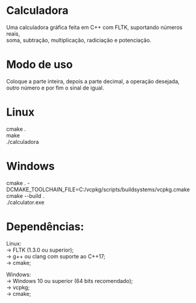 # Calculadora  
  Uma calculadora gráfica feita em C++ com FLTK, suportando números reais,  
  soma, subtração, multiplicação, radiciação e potenciação.

# Modo de uso  
  Coloque a parte inteira, depois a parte decimal, a operação desejada,  
  outro número e por fim o sinal de igual.

# Linux  
  cmake .  
  make  
  ./calculadora

# Windows  
  cmake . -DCMAKE_TOOLCHAIN_FILE=C:/vcpkg/scripts/buildsystems/vcpkg.cmake  
  cmake --build .  
  ./calculator.exe

# Dependências:  
  Linux:  
    -> FLTK (1.3.0 ou superior);  
    -> g++ ou clang com suporte ao C++17;  
    -> cmake;  

  Windows:  
    -> Windows 10 ou superior (64 bits recomendado);  
    -> vcpkg;  
    -> cmake;
